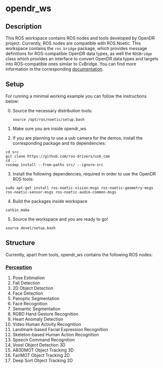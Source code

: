 # opendr_ws

## Description
This ROS workspace contains ROS nodes and tools developed by OpenDR project. Currently, ROS nodes are compatible with ROS Noetic.
This workspace contains the `ros_bridge` package, which provides message definitions for ROS-compatible OpenDR data types,
as well the `ROSBridge` class which provides an interface to convert OpenDR data types and targets into ROS-compatible
ones similar to CvBridge. You can find more information in the corresponding [documentation](../../docs/reference/rosbridge.md).


## Setup
For running a minimal working example you can follow the instructions below:

0. Source the necessary distribution tools:

   ```source /opt/ros/noetic/setup.bash```

1. Make sure you are inside opendr_ws
2. If you are planning to use a usb camera for the demos, install the corresponding package and its dependencies:

```shell
cd src
git clone https://github.com/ros-drivers/usb_cam
cd ..
rosdep install --from-paths src/ --ignore-src
```
3. Install the following dependencies, required in order to use the OpenDR ROS tools:
```shell
sudo apt-get install ros-noetic-vision-msgs ros-noetic-geometry-msgs ros-noetic-sensor-msgs ros-noetic-audio-common-msgs
```
4. Build the packages inside workspace
```shell
catkin_make
```
5. Source the workspace and you are ready to go!
```shell
source devel/setup.bash
```
## Structure

Currently, apart from tools, opendr_ws contains the following ROS nodes:

### [Perception](src/perception/README.md)
1. Pose Estimation
2. Fall Detection
3. 2D Object Detection
4. Face Detection
5. Panoptic Segmentation
6. Face Recognition
7. Semantic Segmentation
8. RGBD Hand Gesture Recognition
9. Heart Anomaly Detection
10. Video Human Activity Recognition
11. Landmark-based Facial Expression Recognition
12. Skeleton-based Human Action Recognition
13. Speech Command Recognition
14. Voxel Object Detection 3D
15. AB3DMOT Object Tracking 3D
16. FairMOT Object Tracking 2D
17. Deep Sort Object Tracking 2D
